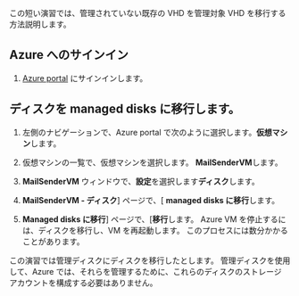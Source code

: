 この短い演習では、管理されていない既存の VHD を管理対象 VHD を移行する方法説明します。 

## <a name="sign-in-to-azure"></a>Azure へのサインイン

1. [Azure portal](https://portal.azure.com/?azure-portal=true) にサインインします。

## <a name="migrate-our-disks-to-managed-disks"></a>ディスクを managed disks に移行します。

1. 左側のナビゲーションで、Azure portal で次のように選択します。**仮想マシン**します。

1. 仮想マシンの一覧で、仮想マシンを選択します。 **MailSenderVM**します。

1. **MailSenderVM**  ウィンドウで、**設定**を選択します**ディスク**します。

1. **MailSenderVM - ディスク**] ページで、[ **managed disks に移行**します。

1. **Managed disks に移行**] ページで、[**移行**します。 Azure VM を停止するには、ディスクを移行し、VM を再起動します。 このプロセスには数分かかることがあります。

この演習では管理ディスクにディスクを移行したとします。 管理ディスクを使用して、Azure では、それらを管理するために、これらのディスクのストレージ アカウントを構成する必要はありません。
